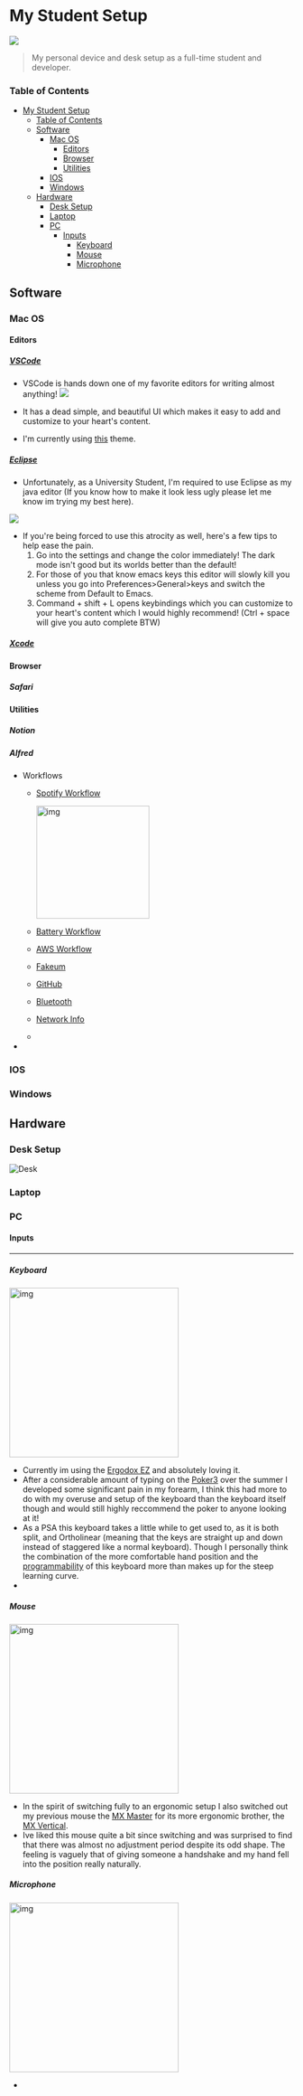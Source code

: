 # My Student Setup

![](images/titleImg.png)

> My personal device and desk setup as a full-time student and developer.




### Table of Contents
- [My Student Setup](#my-student-setup)
    - [Table of Contents](#table-of-contents)
  - [Software](#software)
    - [Mac OS](#mac-os)
      - [Editors](#editors)
      - [Browser](#browser)
      - [Utilities](#utilities)
    - [IOS](#ios)
    - [Windows](#windows)
  - [Hardware](#hardware)
    - [Desk Setup](#desk-setup)
    - [Laptop](#laptop)
    - [PC](#pc)
      - [Inputs](#inputs)
        - [Keyboard](#keyboard)
        - [Mouse](#mouse)
        - [Microphone](#microphone)





## Software
### Mac OS

#### Editors
  ##### [VSCode](https://code.visualstudio.com)
  - VSCode is hands down one of my favorite editors for writing almost anything!
  ![](images/VSCode.png)

  - It has a dead simple, and beautiful UI which makes it easy to add and customize to your heart's content.  
  - I'm currently using [this](http://citylights.xyz) theme.

  ##### [Eclipse](https://www.eclipse.org)
  - Unfortunately, as a University Student, I'm required to use Eclipse as my java editor (If you know how to make it look less ugly please let me know im trying my best here).

  ![](images/Eclipse.png)

  - If you're being forced to use this atrocity as well, here's a few tips to help ease the pain.
    1. Go into the settings and change the color immediately! The dark mode isn't good but its worlds better than the default!
    2. For those of you that know emacs keys this editor will slowly kill you unless you go into Preferences>General>keys and switch the scheme from Default to Emacs. 
    3. Command + shift + L opens keybindings which you can customize to your heart's content which I would highly recommend! (Ctrl + space will give you auto complete BTW)
  ##### [Xcode](https://developer.apple.com/xcode/)
#### Browser
  ##### Safari
#### Utilities

  ##### Notion
  ##### Alfred
 * Workflows
   * [Spotify Workflow](https://github.com/vdesabou/alfred-spotify-mini-player)

      <img src="images/Spotify Workflow.png" width="200" alt="img">


   * [Battery Workflow](https://github.com/BenziAhamed/alfred-battery)
   * [AWS Workflow](https://github.com/rkoval/alfred-aws-console-services-workflow)
   * [Fakeum](https://github.com/deanishe/alfred-fakeum)
   * [GitHub](https://github.com/gharlan/alfred-github-workflow)
   * [Bluetooth](https://github.com/tilmanginzel/alfred-bluetooth-workflow)
   * [Network Info]()
   * 
 * 
  


### IOS

### Windows

## Hardware 
### Desk Setup
![Desk](images/DeskChairSide.jpeg)

### Laptop
### PC
#### Inputs

---

##### Keyboard
<img src="images/Keyboard.jpeg" width="300" alt="img">

* Currently im using the [Ergodox EZ](https://ergodox-ez.com) and absolutely loving it. 
* After a considerable amount of typing on the [Poker3]() over the summer I developed some significant pain in my forearm, I think this had more to do with my overuse and setup of the keyboard than the keyboard itself though and would still highly reccommend the poker to anyone looking at it!
* As a PSA this keyboard takes a little while to get used to, as it is both split, and Ortholinear (meaning that the keys are straight up and down instead of staggered like a normal keyboard). Though I personally think the combination of the more comfortable hand position and the [programmability]() of this keyboard more than makes up for the steep learning curve.
* 

##### Mouse

<img src="images/Mouse.jpeg" width="300" alt="img">

* In the spirit of switching fully to an ergonomic setup I also switched out my previous mouse the [MX Master](https://www.amazon.com/Logitech-Master-Wireless-Mouse-High-precision/dp/B00TZR3WRM) for its more ergonomic brother, the [MX Vertical](https://www.logitech.com/en-us/product/mx-vertical-ergonomic-mouse).
* Ive liked this mouse quite a bit since switching and was surprised to find that there was almost no adjustment period despite its odd shape. The feeling is vaguely that of giving someone a handshake and my hand fell into the position really naturally. 

##### Microphone

<img src="images/Microphone.jpeg" width="300" alt="img">

* 